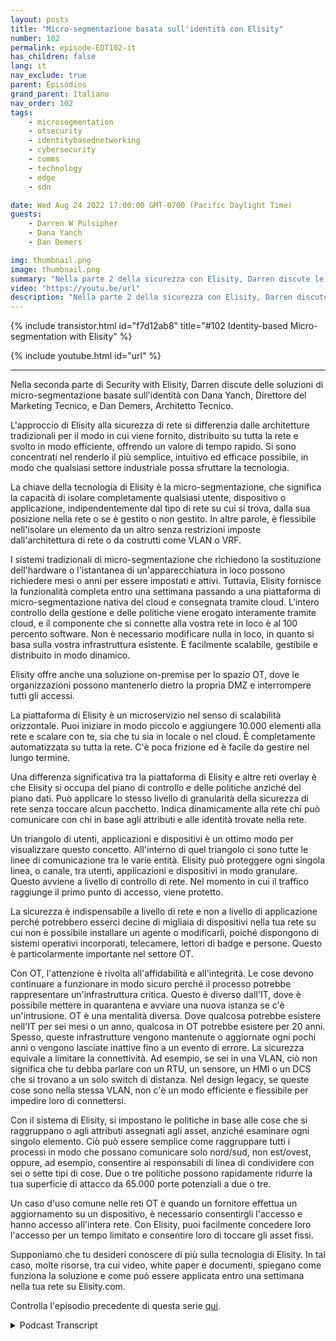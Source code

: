 ```yaml
---
layout: posts
title: "Micro-segmentazione basata sull'identità con Elisity"
number: 102
permalink: episode-EDT102-it
has_children: false
lang: it
nav_exclude: true
parent: Episódios
grand_parent: Italiano
nav_order: 102
tags:
    - microsegmentation
    - otsecurity
    - identitybasednetworking
    - cybersecurity
    - comms
    - technology
    - edge
    - sdn

date: Wed Aug 24 2022 17:00:00 GMT-0700 (Pacific Daylight Time)
guests:
    - Darren W Pulsipher
    - Dana Yanch
    - Dan Demers

img: thumbnail.png
image: thumbnail.png
summary: "Nella parte 2 della sicurezza con Elisity, Darren discute le soluzioni di micro-segmentazione basate sull'identità con Dana Yanch, Direttore del Marketing Tecnico, e Dan Demers, Architetto Tecnico."
video: "https://youtu.be/url"
description: "Nella parte 2 della sicurezza con Elisity, Darren discute le soluzioni di micro-segmentazione basate sull'identità con Dana Yanch, Direttore del Marketing Tecnico, e Dan Demers, Architetto Tecnico."
---
```


<div>
{% include transistor.html id="f7d12ab8" title="#102 Identity-based Micro-segmentation with Elisity" %}

{% include youtube.html id="url" %}
</div>

---

Nella seconda parte di Security with Elisity, Darren discute delle soluzioni di micro-segmentazione basate sull'identità con Dana Yanch, Direttore del Marketing Tecnico, e Dan Demers, Architetto Tecnico.

L'approccio di Elisity alla sicurezza di rete si differenzia dalle architetture tradizionali per il modo in cui viene fornito, distribuito su tutta la rete e svolto in modo efficiente, offrendo un valore di tempo rapido. Si sono concentrati nel renderlo il più semplice, intuitivo ed efficace possibile, in modo che qualsiasi settore industriale possa sfruttare la tecnologia.

La chiave della tecnologia di Elisity è la micro-segmentazione, che significa la capacità di isolare completamente qualsiasi utente, dispositivo o applicazione, indipendentemente dal tipo di rete su cui si trova, dalla sua posizione nella rete o se è gestito o non gestito. In altre parole, è flessibile nell'isolare un elemento da un altro senza restrizioni imposte dall'architettura di rete o da costrutti come VLAN o VRF.

I sistemi tradizionali di micro-segmentazione che richiedono la sostituzione dell'hardware o l'istantanea di un'apparecchiatura in loco possono richiedere mesi o anni per essere impostati e attivi. Tuttavia, Elisity fornisce la funzionalità completa entro una settimana passando a una piattaforma di micro-segmentazione nativa del cloud e consegnata tramite cloud. L'intero controllo della gestione e delle politiche viene erogato interamente tramite cloud, e il componente che si connette alla vostra rete in loco è al 100 percento software. Non è necessario modificare nulla in loco, in quanto si basa sulla vostra infrastruttura esistente. È facilmente scalabile, gestibile e distribuito in modo dinamico.

Elisity offre anche una soluzione on-premise per lo spazio OT, dove le organizzazioni possono mantenerlo dietro la propria DMZ e interrompere tutti gli accessi.

La piattaforma di Elisity è un microservizio nel senso di scalabilità orizzontale. Puoi iniziare in modo piccolo e aggiungere 10.000 elementi alla rete e scalare con te, sia che tu sia in locale o nel cloud. È completamente automatizzata su tutta la rete. C'è poca frizione ed è facile da gestire nel lungo termine.

Una differenza significativa tra la piattaforma di Elisity e altre reti overlay è che Elisity si occupa del piano di controllo e delle politiche anziché del piano dati. Può applicare lo stesso livello di granularità della sicurezza di rete senza toccare alcun pacchetto. Indica dinamicamente alla rete chi può comunicare con chi in base agli attributi e alle identità trovate nella rete.

Un triangolo di utenti, applicazioni e dispositivi è un ottimo modo per visualizzare questo concetto. All'interno di quel triangolo ci sono tutte le linee di comunicazione tra le varie entità. Elisity può proteggere ogni singola linea, o canale, tra utenti, applicazioni e dispositivi in modo granulare. Questo avviene a livello di controllo di rete. Nel momento in cui il traffico raggiunge il primo punto di accesso, viene protetto.

La sicurezza è indispensabile a livello di rete e non a livello di applicazione perché potrebbero esserci decine di migliaia di dispositivi nella tua rete su cui non è possibile installare un agente o modificarli, poiché dispongono di sistemi operativi incorporati, telecamere, lettori di badge e persone. Questo è particolarmente importante nel settore OT.

Con OT, l'attenzione è rivolta all'affidabilità e all'integrità. Le cose devono continuare a funzionare in modo sicuro perché il processo potrebbe rappresentare un'infrastruttura critica. Questo è diverso dall'IT, dove è possibile mettere in quarantena e avviare una nuova istanza se c'è un'intrusione. OT è una mentalità diversa. Dove qualcosa potrebbe esistere nell'IT per sei mesi o un anno, qualcosa in OT potrebbe esistere per 20 anni. Spesso, queste infrastrutture vengono mantenute o aggiornate ogni pochi anni o vengono lasciate inattive fino a un evento di errore. La sicurezza equivale a limitare la connettività. Ad esempio, se sei in una VLAN, ciò non significa che tu debba parlare con un RTU, un sensore, un HMI o un DCS che si trovano a un solo switch di distanza. Nel design legacy, se queste cose sono nella stessa VLAN, non c'è un modo efficiente e flessibile per impedire loro di connettersi.

Con il sistema di Elisity, si impostano le politiche in base alle cose che si raggruppano o agli attributi assegnati agli asset, anziché esaminare ogni singolo elemento. Ciò può essere semplice come raggruppare tutti i processi in modo che possano comunicare solo nord/sud, non est/ovest, oppure, ad esempio, consentire ai responsabili di linea di condividere con sei o sette tipi di cose. Due o tre politiche possono rapidamente ridurre la tua superficie di attacco da 65.000 porte potenziali a due o tre.

Un caso d'uso comune nelle reti OT è quando un fornitore effettua un aggiornamento su un dispositivo, è necessario consentirgli l'accesso e hanno accesso all'intera rete. Con Elisity, puoi facilmente concedere loro l'accesso per un tempo limitato e consentire loro di toccare gli asset fissi.

Supponiamo che tu desideri conoscere di più sulla tecnologia di Elisity. In tal caso, molte risorse, tra cui video, white paper e documenti, spiegano come funziona la soluzione e come può essere applicata entro una settimana nella tua rete su Elisity.com.

Controlla l'episodio precedente di questa serie [qui](episode-EDT101).



<details>
<summary> Podcast Transcript </summary>

<p></p>

</details>

